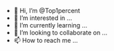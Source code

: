 - 👋 Hi, I’m @Top1percent
- 👀 I’m interested in ...
- 🌱 I’m currently learning ...
- 💞️ I’m looking to collaborate on ...
- 📫 How to reach me ...

<!---
Top1percent/Top1percent is a ✨ special ✨ repository because its `README.md` (this file) appears on your GitHub profile.
You can click the Preview link to take a look at your changes.
--->
